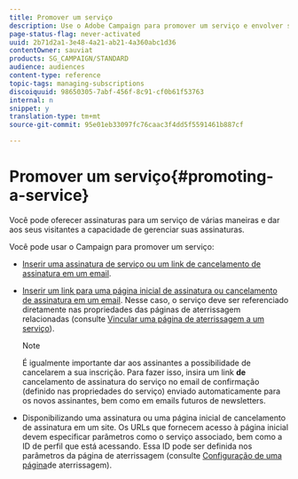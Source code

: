 ```yaml
---
title: Promover um serviço
description: Use o Adobe Campaign para promover um serviço e envolver seus clientes por meio de páginas de aterrissagem dedicadas, e-mails ou diretamente em seu site.
page-status-flag: never-activated
uuid: 2b71d2a1-3e48-4a21-ab21-4a360abc1d36
contentOwner: sauviat
products: SG_CAMPAIGN/STANDARD
audience: audiences
content-type: reference
topic-tags: managing-subscriptions
discoiquuid: 98650305-7abf-456f-8c91-cf0b61f53763
internal: n
snippet: y
translation-type: tm+mt
source-git-commit: 95e01eb33097fc76caac3f4dd5f5591461b887cf

---
```



# Promover um serviço{#promoting-a-service}

Você pode oferecer assinaturas para um serviço de várias maneiras e dar aos seus visitantes a capacidade de gerenciar suas assinaturas.

Você pode usar o Campaign para promover um serviço:

* [Inserir uma assinatura de serviço ou um link de cancelamento de assinatura em um email](../../designing/using/links.md#inserting-a-link).

* [Inserir um link para uma página inicial de assinatura ou cancelamento de assinatura em um email](../../designing/using/links.md). Nesse caso, o serviço deve ser referenciado diretamente nas propriedades das páginas de aterrissagem relacionadas (consulte [Vincular uma página de aterrissagem a um serviço](../../channels/using/configuring-landing-page.md#linking-a-landing-page-to-a-service)).

   >[!NOTE]
   >
   >É igualmente importante dar aos assinantes a possibilidade de cancelarem a sua inscrição. Para fazer isso, insira um link <b>de</b> cancelamento de assinatura do serviço no email de confirmação (definido nas propriedades do serviço) enviado automaticamente para os novos assinantes, bem como em emails futuros de newsletters.

* Disponibilizando uma assinatura ou uma página inicial de cancelamento de assinatura em um site. Os URLs que fornecem acesso à página inicial devem especificar parâmetros como o serviço associado, bem como a ID de perfil que está acessando. Essa ID pode ser definida nos parâmetros da página de aterrissagem (consulte [Configuração de uma página](../../channels/using/configuring-landing-page.md#)de aterrissagem).
